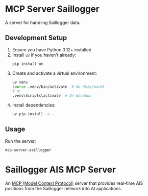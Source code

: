 # MCP Server Saillogger

A server for handling Saillogger data.

## Development Setup

1. Ensure you have Python 3.12+ installed
2. Install `uv` if you haven't already:
   ```bash
   pip install uv
   ```
3. Create and activate a virtual environment:
   ```bash
   uv venv
   source .venv/bin/activate  # On Unix/macOS
   # or
   .venv\Scripts\activate  # On Windows
   ```
4. Install dependencies:
   ```bash
   uv pip install -e .
   ```

## Usage

Run the server:
```bash
mcp-server-saillogger
```

# Saillogger AIS MCP Server

An [MCP (Model Context Protocol)](https://modelcontextprotocol.io/introduction) server that provides real-time AIS positions from the Saillogger network into AI applications.

